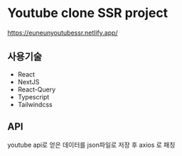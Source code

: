 # Youtube clone SSR project

https://euneunyoutubessr.netlify.app/

## 사용기술

- React
- NextJS
- React-Query
- Typescript
- Tailwindcss

## API

youtube api로 얻은 데이터를 json파일로 저장 후 axios 로 패칭
